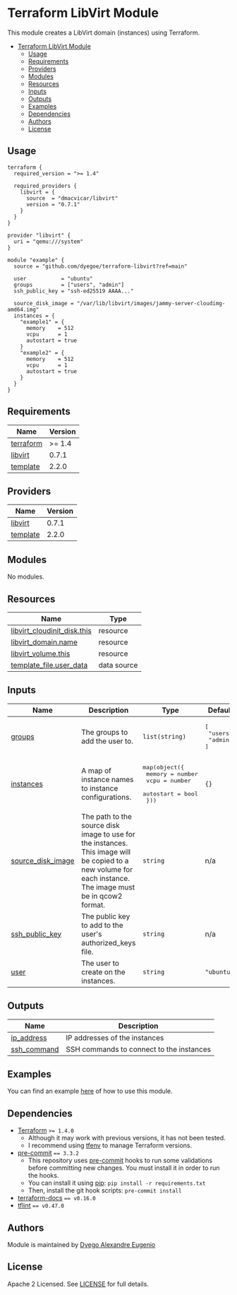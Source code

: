 # Terraform LibVirt Module

This module creates a LibVirt domain (instances) using Terraform.

- [Terraform LibVirt Module](#terraform-libvirt-module)
  - [Usage](#usage)
  - [Requirements](#requirements)
  - [Providers](#providers)
  - [Modules](#modules)
  - [Resources](#resources)
  - [Inputs](#inputs)
  - [Outputs](#outputs)
  - [Examples](#examples)
  - [Dependencies](#dependencies)
  - [Authors](#authors)
  - [License](#license)

## Usage

```hcl
terraform {
  required_version = ">= 1.4"

  required_providers {
    libvirt = {
      source  = "dmacvicar/libvirt"
      version = "0.7.1"
    }
  }
}

provider "libvirt" {
  uri = "qemu:///system"
}

module "example" {
  source = "github.com/dyegoe/terraform-libvirt?ref=main"

  user           = "ubuntu"
  groups         = ["users", "admin"]
  ssh_public_key = "ssh-ed25519 AAAA..."

  source_disk_image = "/var/lib/libvirt/images/jammy-server-cloudimg-amd64.img"
  instances = {
    "example1" = {
      memory    = 512
      vcpu      = 1
      autostart = true
    }
    "example2" = {
      memory    = 512
      vcpu      = 1
      autostart = true
    }
  }
}
```

<!-- markdownlint-disable MD033 -->
<!-- BEGIN_TF_DOCS -->
## Requirements

| Name | Version |
|------|---------|
| <a name="requirement_terraform"></a> [terraform](#requirement\_terraform) | >= 1.4 |
| <a name="requirement_libvirt"></a> [libvirt](#requirement\_libvirt) | 0.7.1 |
| <a name="requirement_template"></a> [template](#requirement\_template) | 2.2.0 |

## Providers

| Name | Version |
|------|---------|
| <a name="provider_libvirt"></a> [libvirt](#provider\_libvirt) | 0.7.1 |
| <a name="provider_template"></a> [template](#provider\_template) | 2.2.0 |

## Modules

No modules.

## Resources

| Name | Type |
|------|------|
| [libvirt_cloudinit_disk.this](https://registry.terraform.io/providers/dmacvicar/libvirt/0.7.1/docs/resources/cloudinit_disk) | resource |
| [libvirt_domain.name](https://registry.terraform.io/providers/dmacvicar/libvirt/0.7.1/docs/resources/domain) | resource |
| [libvirt_volume.this](https://registry.terraform.io/providers/dmacvicar/libvirt/0.7.1/docs/resources/volume) | resource |
| [template_file.user_data](https://registry.terraform.io/providers/hashicorp/template/2.2.0/docs/data-sources/file) | data source |

## Inputs

| Name | Description | Type | Default | Required |
|------|-------------|------|---------|:--------:|
| <a name="input_groups"></a> [groups](#input\_groups) | The groups to add the user to. | `list(string)` | <pre>[<br>  "users",<br>  "admin"<br>]</pre> | no |
| <a name="input_instances"></a> [instances](#input\_instances) | A map of instance names to instance configurations. | <pre>map(object({<br>    memory    = number<br>    vcpu      = number<br>    autostart = bool<br>  }))</pre> | `{}` | no |
| <a name="input_source_disk_image"></a> [source\_disk\_image](#input\_source\_disk\_image) | The path to the source disk image to use for the instances. This image will be copied to a new volume for each instance. The image must be in qcow2 format. | `string` | n/a | yes |
| <a name="input_ssh_public_key"></a> [ssh\_public\_key](#input\_ssh\_public\_key) | The public key to add to the user's authorized\_keys file. | `string` | n/a | yes |
| <a name="input_user"></a> [user](#input\_user) | The user to create on the instances. | `string` | `"ubuntu"` | no |

## Outputs

| Name | Description |
|------|-------------|
| <a name="output_ip_address"></a> [ip\_address](#output\_ip\_address) | IP addresses of the instances |
| <a name="output_ssh_command"></a> [ssh\_command](#output\_ssh\_command) | SSH commands to connect to the instances |
<!-- END_TF_DOCS -->
<!-- markdownlint-enable MD033 -->

## Examples

You can find an example [here](example/) of how to use this module.

## Dependencies

- [Terraform](https://www.terraform.io/downloads.html) `>= 1.4.0`
  - Although it may work with previous versions, it has not been tested.
  - I recommend using [tfenv](https://github.com/tfutils/tfenv) to manage Terraform versions.
- [pre-commit](https://pre-commit.com/) `== 3.3.2`
  - This repository uses [pre-commit](https://pre-commit.com/) hooks to run some validations before committing new changes. You must install it in order to run the hooks.
  - You can install it using [pip](https://pip.pypa.io/en/stable/installing/): `pip install -r requirements.txt`
  - Then, install the git hook scripts: `pre-commit install`
- [terraform-docs](https://terraform-docs.io/user-guide/installation/) `== v0.16.0`
- [tflint](https://github.com/terraform-linters/tflint) `== v0.47.0`

## Authors

Module is maintained by [Dyego Alexandre Eugenio](https://github.com/dyegoe)

## License

Apache 2 Licensed. See [LICENSE](https://github.com/dyegoe/terraform-libvirt/tree/master/LICENSE) for full details.
